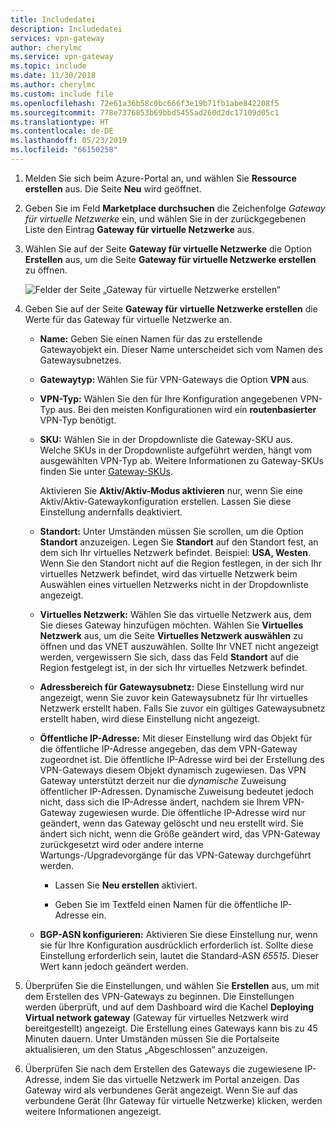 ```yaml
---
title: Includedatei
description: Includedatei
services: vpn-gateway
author: cherylmc
ms.service: vpn-gateway
ms.topic: include
ms.date: 11/30/2018
ms.author: cherylmc
ms.custom: include file
ms.openlocfilehash: 72e61a36b58c0bc666f3e19b71fb1abe842208f5
ms.sourcegitcommit: 778e7376853b69bbd5455ad260d2dc17109d05c1
ms.translationtype: HT
ms.contentlocale: de-DE
ms.lasthandoff: 05/23/2019
ms.locfileid: "66150258"
---
```

1. Melden Sie sich beim Azure-Portal an, und wählen Sie **Ressource erstellen** aus. Die Seite **Neu** wird geöffnet.

2. Geben Sie im Feld **Marketplace durchsuchen** die Zeichenfolge *Gateway für virtuelle Netzwerke* ein, und wählen Sie in der zurückgegebenen Liste den Eintrag **Gateway für virtuelle Netzwerke** aus. 

3. Wählen Sie auf der Seite **Gateway für virtuelle Netzwerke** die Option **Erstellen** aus, um die Seite **Gateway für virtuelle Netzwerke erstellen** zu öffnen.

   ![Felder der Seite „Gateway für virtuelle Netzwerke erstellen“](./media/vpn-gateway-add-gw-rm-portal-include/gw.png "Felder der Seite „Gateway für virtuelle Netzwerke erstellen“")

4. Geben Sie auf der Seite **Gateway für virtuelle Netzwerke erstellen** die Werte für das Gateway für virtuelle Netzwerke an.

   - **Name:** Geben Sie einen Namen für das zu erstellende Gatewayobjekt ein. Dieser Name unterscheidet sich vom Namen des Gatewaysubnetzes. 

   - **Gatewaytyp:** Wählen Sie für VPN-Gateways die Option **VPN** aus. 

   - **VPN-Typ:** Wählen Sie den für Ihre Konfiguration angegebenen VPN-Typ aus. Bei den meisten Konfigurationen wird ein **routenbasierter** VPN-Typ benötigt.

   - **SKU:** Wählen Sie in der Dropdownliste die Gateway-SKU aus. Welche SKUs in der Dropdownliste aufgeführt werden, hängt vom ausgewählten VPN-Typ ab. Weitere Informationen zu Gateway-SKUs finden Sie unter [Gateway-SKUs](../articles/vpn-gateway/vpn-gateway-about-vpn-gateway-settings.md#gwsku).

      Aktivieren Sie **Aktiv/Aktiv-Modus aktivieren** nur, wenn Sie eine Aktiv/Aktiv-Gatewaykonfiguration erstellen. Lassen Sie diese Einstellung andernfalls deaktiviert.
  
   - **Standort:** Unter Umständen müssen Sie scrollen, um die Option **Standort** anzuzeigen. Legen Sie **Standort** auf den Standort fest, an dem sich Ihr virtuelles Netzwerk befindet. Beispiel: **USA, Westen**. Wenn Sie den Standort nicht auf die Region festlegen, in der sich Ihr virtuelles Netzwerk befindet, wird das virtuelle Netzwerk beim Auswählen eines virtuellen Netzwerks nicht in der Dropdownliste angezeigt.

   - **Virtuelles Netzwerk:** Wählen Sie das virtuelle Netzwerk aus, dem Sie dieses Gateway hinzufügen möchten. Wählen Sie **Virtuelles Netzwerk** aus, um die Seite **Virtuelles Netzwerk auswählen** zu öffnen und das VNET auszuwählen. Sollte Ihr VNET nicht angezeigt werden, vergewissern Sie sich, dass das Feld **Standort** auf die Region festgelegt ist, in der sich Ihr virtuelles Netzwerk befindet.

   - **Adressbereich für Gatewaysubnetz:** Diese Einstellung wird nur angezeigt, wenn Sie zuvor kein Gatewaysubnetz für Ihr virtuelles Netzwerk erstellt haben. Falls Sie zuvor ein gültiges Gatewaysubnetz erstellt haben, wird diese Einstellung nicht angezeigt.

   - **Öffentliche IP-Adresse:** Mit dieser Einstellung wird das Objekt für die öffentliche IP-Adresse angegeben, das dem VPN-Gateway zugeordnet ist. Die öffentliche IP-Adresse wird bei der Erstellung des VPN-Gateways diesem Objekt dynamisch zugewiesen. Das VPN Gateway unterstützt derzeit nur die *dynamische* Zuweisung öffentlicher IP-Adressen. Dynamische Zuweisung bedeutet jedoch nicht, dass sich die IP-Adresse ändert, nachdem sie Ihrem VPN-Gateway zugewiesen wurde. Die öffentliche IP-Adresse wird nur geändert, wenn das Gateway gelöscht und neu erstellt wird. Sie ändert sich nicht, wenn die Größe geändert wird, das VPN-Gateway zurückgesetzt wird oder andere interne Wartungs-/Upgradevorgänge für das VPN-Gateway durchgeführt werden.
    
      - Lassen Sie **Neu erstellen** aktiviert.

      - Geben Sie im Textfeld einen Namen für die öffentliche IP-Adresse ein.

   - **BGP-ASN konfigurieren:** Aktivieren Sie diese Einstellung nur, wenn sie für Ihre Konfiguration ausdrücklich erforderlich ist. Sollte diese Einstellung erforderlich sein, lautet die Standard-ASN *65515*. Dieser Wert kann jedoch geändert werden.
     
5. Überprüfen Sie die Einstellungen, und wählen Sie **Erstellen** aus, um mit dem Erstellen des VPN-Gateways zu beginnen. Die Einstellungen werden überprüft, und auf dem Dashboard wird die Kachel **Deploying Virtual network gateway** (Gateway für virtuelles Netzwerk wird bereitgestellt) angezeigt. Die Erstellung eines Gateways kann bis zu 45 Minuten dauern. Unter Umständen müssen Sie die Portalseite aktualisieren, um den Status „Abgeschlossen“ anzuzeigen.

6. Überprüfen Sie nach dem Erstellen des Gateways die zugewiesene IP-Adresse, indem Sie das virtuelle Netzwerk im Portal anzeigen. Das Gateway wird als verbundenes Gerät angezeigt. Wenn Sie auf das verbundene Gerät (Ihr Gateway für virtuelle Netzwerke) klicken, werden weitere Informationen angezeigt.